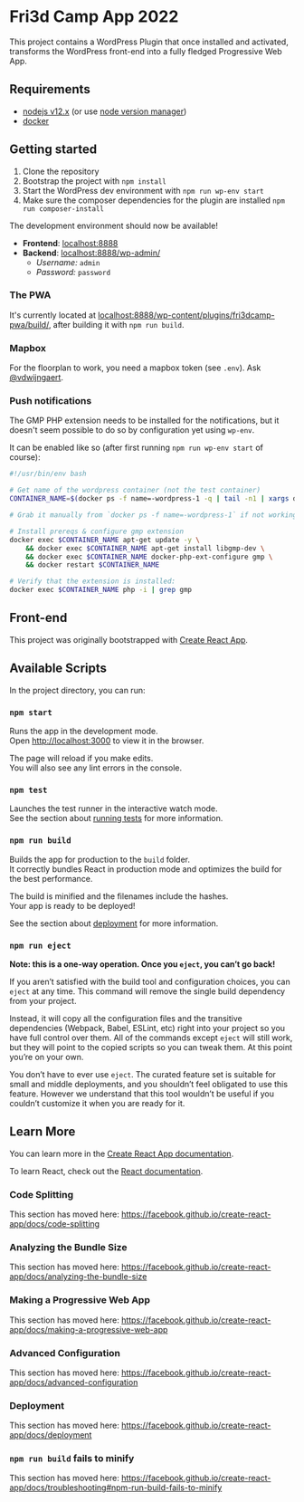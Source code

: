 # Fri3d Camp App 2022
This project contains a WordPress Plugin that once installed and activated, transforms the WordPress front-end into a fully fledged Progressive Web App.


## Requirements

* [nodejs v12.x](https://nodejs.org/en/download/) (or use [node version manager](https://github.com/nvm-sh/nvm))
* [docker](https://www.docker.com/community-edition)

## Getting started

1. Clone the repository
2. Bootstrap the project with `npm install`
3. Start the WordPress dev environment with `npm run wp-env start`
4. Make sure the composer dependencies for the plugin are installed `npm run composer-install`

The development environment should now be available!

* **Frontend**: [localhost:8888](http://localhost:8888/)
* **Backend**: [localhost:8888/wp-admin/](http://localhost:8888/wp-admin/)
  * _Username:_ `admin`
  * _Password:_ `password`

### The PWA
It's currently located at [localhost:8888/wp-content/plugins/fri3dcamp-pwa/build/](http://localhost:8888/wp-content/plugins/fri3dcamp-pwa/build/), after building it with `npm run build`.

### Mapbox
For the floorplan to work, you need a mapbox token (see `.env`). Ask [@vdwijngaert](https://github.com/vdwijngaert).

### Push notifications
The GMP PHP extension needs to be installed for the notifications, but it doesn't seem possible to do so by configuration yet using `wp-env`.

It can be enabled like so (after first running `npm run wp-env start` of course):

```bash
#!/usr/bin/env bash

# Get name of the wordpress container (not the test container)
CONTAINER_NAME=$(docker ps -f name=-wordpress-1 -q | tail -n1 | xargs docker inspect | jq -r '.[0].Name')

# Grab it manually from `docker ps -f name=-wordpress-1` if not working.

# Install prereqs & configure gmp extension
docker exec $CONTAINER_NAME apt-get update -y \
	&& docker exec $CONTAINER_NAME apt-get install libgmp-dev \
	&& docker exec $CONTAINER_NAME docker-php-ext-configure gmp \
	&& docker restart $CONTAINER_NAME

# Verify that the extension is installed:
docker exec $CONTAINER_NAME php -i | grep gmp
```

## Front-end
This project was originally bootstrapped with [Create React App](https://github.com/facebook/create-react-app).

## Available Scripts

In the project directory, you can run:

### `npm start`

Runs the app in the development mode.<br>
Open [http://localhost:3000](http://localhost:3000) to view it in the browser.

The page will reload if you make edits.<br>
You will also see any lint errors in the console.

### `npm test`

Launches the test runner in the interactive watch mode.<br>
See the section about [running tests](https://facebook.github.io/create-react-app/docs/running-tests) for more information.

### `npm run build`

Builds the app for production to the `build` folder.<br>
It correctly bundles React in production mode and optimizes the build for the best performance.

The build is minified and the filenames include the hashes.<br>
Your app is ready to be deployed!

See the section about [deployment](https://facebook.github.io/create-react-app/docs/deployment) for more information.

### `npm run eject`

**Note: this is a one-way operation. Once you `eject`, you can’t go back!**

If you aren’t satisfied with the build tool and configuration choices, you can `eject` at any time. This command will remove the single build dependency from your project.

Instead, it will copy all the configuration files and the transitive dependencies (Webpack, Babel, ESLint, etc) right into your project so you have full control over them. All of the commands except `eject` will still work, but they will point to the copied scripts so you can tweak them. At this point you’re on your own.

You don’t have to ever use `eject`. The curated feature set is suitable for small and middle deployments, and you shouldn’t feel obligated to use this feature. However we understand that this tool wouldn’t be useful if you couldn’t customize it when you are ready for it.

## Learn More

You can learn more in the [Create React App documentation](https://facebook.github.io/create-react-app/docs/getting-started).

To learn React, check out the [React documentation](https://reactjs.org/).

### Code Splitting

This section has moved here: https://facebook.github.io/create-react-app/docs/code-splitting

### Analyzing the Bundle Size

This section has moved here: https://facebook.github.io/create-react-app/docs/analyzing-the-bundle-size

### Making a Progressive Web App

This section has moved here: https://facebook.github.io/create-react-app/docs/making-a-progressive-web-app

### Advanced Configuration

This section has moved here: https://facebook.github.io/create-react-app/docs/advanced-configuration

### Deployment

This section has moved here: https://facebook.github.io/create-react-app/docs/deployment

### `npm run build` fails to minify

This section has moved here: https://facebook.github.io/create-react-app/docs/troubleshooting#npm-run-build-fails-to-minify
